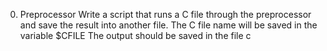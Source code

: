 0. Preprocessor
   Write a script that runs a C file through the preprocessor and save the result into another file.
   The C file name will be saved in the variable $CFILE
    The output should be saved in the file c
